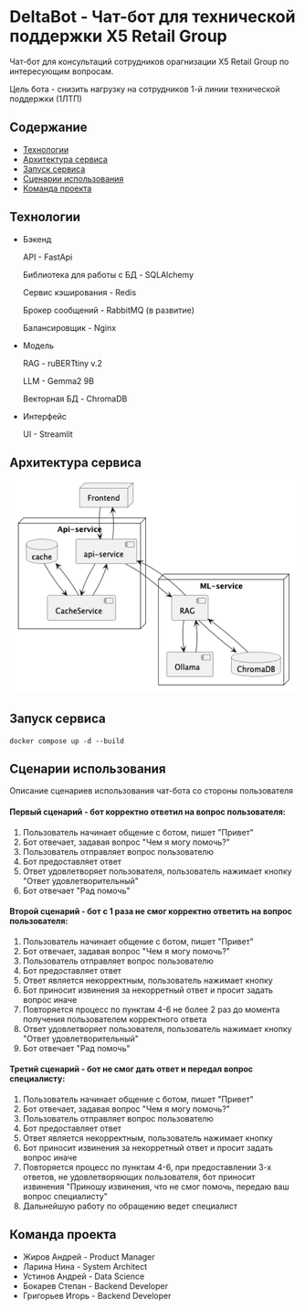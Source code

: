 # DeltaBot - Чат-бот для технической поддержки X5 Retail Group
Чат-бот для консультаций сотрудников орагнизации X5 Retail Group по интересующим вопросам.

Цель бота - снизить нагрузку на сотрудников 1-й линии технической поддержки (1ЛТП)

## Cодержание
- [Технологии](#технологии)
- [Архитектура сервиса](#архитектура-сервиса)
- [Запуск сервиса](#запуск-сервиса)
- [Сценарии использования](#сценарии-использования)
- [Команда проекта](#команда-проекта)

## Технологии
- Бэкенд

  API - FastApi
  
  Библиотека для работы с БД - SQLAlchemy
  
  Сервис кэширования - Redis
  
  Брокер сообщений - RabbitMQ (в развитие)
  
  Балансировщик - Nginx
  
- Модель
  
  RAG - ruBERTtiny v.2
  
  LLM - Gemma2 9B
  
  Векторная БД - ChromaDB
  
- Интерфейс
  
  UI - Streamlit

## Архитектура сервиса

![](project_docs/ComponentDiagram.png)

## Запуск сервиса

   ```
   docker compose up -d --build
   ```

## Cценарии использования

Описание сценариев использования чат-бота со стороны пользователя

#### Первый сценарий - бот корректно ответил на вопрос пользователя:
   1. Пользователь начинает общение с ботом, пишет "Привет"
   2. Бот отвечает, задавая вопрос "Чем я могу помочь?"
   3. Пользователь отправляет вопрос пользователю
   4. Бот предоставляет ответ
   5. Ответ удовлетворяет пользователя, пользователь нажимает кнопку "Ответ удовлетворительный"
   6. Бот отвечает "Рад помочь"

#### Второй сценарий - бот с 1 раза не смог корректно ответить на вопрос пользователя:
   1. Пользователь начинает общение с ботом, пишет "Привет"
   2. Бот отвечает, задавая вопрос "Чем я могу помочь?"
   3. Пользователь отправляет вопрос пользователю
   4. Бот предоставляет ответ
   5. Ответ является некорректным, пользователь нажимает кнопку
   6. Бот приносит извинения за некорретный ответ и просит задать вопрос иначе
   7. Повторяется процесс по пунктам 4-6 не более 2 раз до момента получения пользователем корректного ответа
   8. Ответ удовлетворяет пользователя, пользователь нажимает кнопку "Ответ удовлетворительный"
   9. Бот отвечает "Рад помочь"

#### Третий сценарий - бот не смог дать ответ и передал вопрос специалисту:
   1. Пользователь начинает общение с ботом, пишет "Привет"
   2. Бот отвечает, задавая вопрос "Чем я могу помочь?"
   3. Пользователь отправляет вопрос пользователю
   4. Бот предоставляет ответ
   5. Ответ является некорректным, пользователь нажимает кнопку
   6. Бот приносит извинения за некорретный ответ и просит задать вопрос иначе
   7. Повторяется процесс по пунктам 4-6, при предоставлении 3-х ответов, не удовлетворяющих пользователя, бот приносит извинения "Приношу извинения, что не смог помочь, передаю ваш вопрос специалисту"
   8. Дальнейшую работу по обращению ведет специалист

## Команда проекта
- Жиров Андрей - Product Manager
- Ларина Нина - System Architect
- Устинов Андрей - Data Science
- Бокарев Степан - Backend Developer
- Григорьев Игорь - Backend Developer
